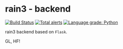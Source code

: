 # rain3 - backend

[![Build Status](https://travis-ci.com/Ruanxingzhi/rain3.svg?branch=backend)](https://travis-ci.com/Ruanxingzhi/rain3) [![Total alerts](https://img.shields.io/lgtm/alerts/g/Ruanxingzhi/rain3.svg?logo=lgtm&logoWidth=18)](https://lgtm.com/projects/g/Ruanxingzhi/rain3/alerts/) [![Language grade: Python](https://img.shields.io/lgtm/grade/python/g/Ruanxingzhi/rain3.svg?logo=lgtm&logoWidth=18)](https://lgtm.com/projects/g/Ruanxingzhi/rain3/context:python)

rain3 backend based on `Flask`.

GL, HF!